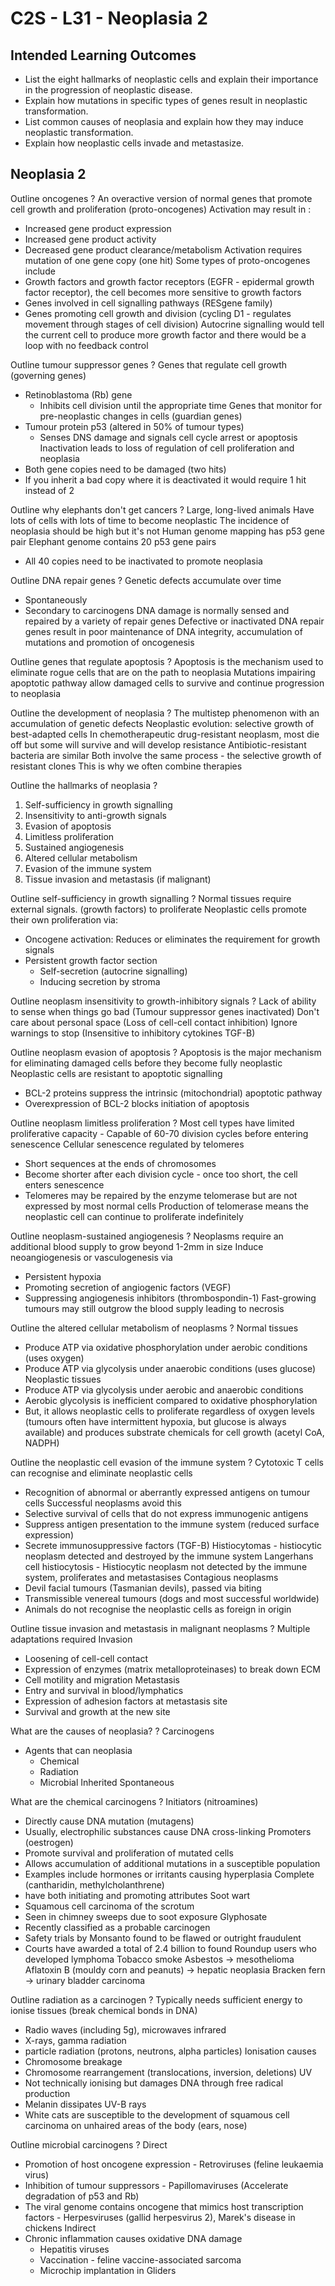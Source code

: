 # C2S - L31 - Neoplasia 2

## Intended Learning Outcomes
- List the eight hallmarks of neoplastic cells and explain their importance in the progression of neoplastic disease.
- Explain how mutations in specific types of genes result in neoplastic transformation.
- List common causes of neoplasia and explain how they may induce neoplastic transformation.
-  Explain how neoplastic cells invade and metastasize.

## Neoplasia 2

Outline oncogenes
?
An overactive version of normal genes that promote cell growth and proliferation (proto-oncogenes)
Activation may result in :
- Increased gene product expression
- Increased gene product activity
- Decreased gene product clearance/metabolism
Activation requires mutation of one gene copy (one hit)
Some types of proto-oncogenes include
- Growth factors and growth factor receptors (EGFR - epidermal growth factor receptor), the cell becomes more sensitive to growth factors
- Genes involved in cell signalling pathways (RESgene family)
- Genes promoting cell growth and division (cycling D1 - regulates movement through stages of cell division)
Autocrine signalling would tell the current cell to produce more growth factor and there would be a loop with no feedback control

Outline tumour suppressor genes
?
Genes that regulate cell growth (governing genes)
- Retinoblastoma (Rb) gene
  - Inhibits cell division until the appropriate time
Genes that monitor for pre-neoplastic changes in cells (guardian genes)
- Tumour protein p53 (altered in 50% of tumour types)
  - Senses DNS damage and signals cell cycle arrest or apoptosis
Inactivation leads to loss of regulation of cell proliferation and neoplasia
- Both gene copies need to be damaged (two hits)
- If you inherit a bad copy where it is deactivated it would require 1 hit instead of 2

Outline why elephants don't get cancers
?
Large, long-lived animals
Have lots of cells with lots of time to become neoplastic
The incidence of neoplasia should be high but it's not
Human genome mapping has p53 gene pair
Elephant genome contains 20 p53 gene pairs
- All 40 copies need to be inactivated to promote neoplasia

Outline DNA repair genes
?
Genetic defects accumulate over time
- Spontaneously
- Secondary to carcinogens
DNA damage is normally sensed and repaired by a  variety of repair genes
Defective or inactivated DNA repair genes result in poor maintenance of DNA integrity, accumulation of mutations and promotion of oncogenesis

Outline genes that regulate apoptosis
?
Apoptosis is the mechanism used to eliminate rogue cells that are on the path to neoplasia
Mutations impairing apoptotic pathway allow damaged cells to survive and continue progression to neoplasia

Outline the development of neoplasia
?
The multistep phenomenon with an accumulation of genetic defects
Neoplastic evolution: selective growth of best-adapted cells
In chemotherapeutic drug-resistant neoplasm, most die off but some will survive and will develop resistance
Antibiotic-resistant bacteria are similar
Both involve the same process - the selective growth of resistant clones
This is why we often combine therapies

Outline the hallmarks of neoplasia
?
1. Self-sufficiency in growth signalling
2. Insensitivity to anti-growth signals
3. Evasion of apoptosis
4. Limitless proliferation
5. Sustained angiogenesis
6. Altered cellular metabolism
7. Evasion of the immune system
8. Tissue invasion and metastasis (if malignant)

Outline self-sufficiency in growth signalling
?
Normal tissues require external signals. (growth factors) to proliferate
Neoplastic cells promote their own proliferation via:
- Oncogene activation: Reduces or eliminates the requirement for growth signals
- Persistent growth factor section
  - Self-secretion (autocrine signalling)
  - Inducing secretion by stroma

Outline neoplasm insensitivity to growth-inhibitory signals
?
Lack of ability to sense when things go bad (Tumour suppressor genes inactivated)
Don't care about personal space (Loss of cell-cell contact inhibition)
Ignore warnings to stop (Insensitive to inhibitory cytokines TGF-B)

Outline neoplasm evasion of apoptosis
?
Apoptosis is the major mechanism for eliminating damaged cells before they become fully neoplastic
Neoplastic cells are resistant to apoptotic signalling
- BCL-2 proteins suppress the intrinsic (mitochondrial) apoptotic pathway
- Overexpression of BCL-2 blocks initiation of apoptosis

Outline neoplasm limitless proliferation
?
Most cell types have limited proliferative capacity - Capable of 60-70 division cycles before entering senescence
Cellular senescence regulated by telomeres
- Short sequences at the ends of chromosomes
- Become shorter after each division cycle - once too short, the cell enters senescence
- Telomeres may be repaired by the enzyme telomerase but are not expressed by most normal cells
Production of telomerase means the neoplastic cell can continue to proliferate indefinitely

Outline neoplasm-sustained angiogenesis
?
Neoplasms require an additional blood supply to grow beyond 1-2mm in size
Induce neoangiogenesis or vasculogenesis via
- Persistent hypoxia
- Promoting secretion of angiogenic factors (VEGF)
- Suppressing angiogenesis inhibitors (thrombospondin-1)
Fast-growing tumours may still outgrow the blood supply leading to necrosis

Outline the altered cellular metabolism of neoplasms
?
Normal tissues
- Produce ATP via oxidative phosphorylation under aerobic conditions (uses oxygen)
- Produce ATP via glycolysis under anaerobic conditions (uses glucose)
Neoplastic tissues
- Produce ATP via glycolysis under aerobic and anaerobic conditions
- Aerobic glycolysis is inefficient compared to oxidative phosphorylation
- But, it allows neoplastic cells to proliferate regardless of oxygen levels (tumours often have intermittent hypoxia, but glucose is always available) and produces substrate chemicals for cell growth (acetyl CoA, NADPH)

Outline the neoplastic cell evasion of the immune system
?
Cytotoxic T cells can recognise and eliminate neoplastic cells
- Recognition of abnormal or aberrantly expressed antigens on tumour cells
Successful neoplasms avoid this
- Selective survival of cells that do not express immunogenic antigens
- Suppress antigen presentation to the immune system (reduced surface expression)
- Secrete immunosuppressive factors (TGF-B)
Histiocytomas - histiocytic neoplasm detected and destroyed by the immune system
Langerhans cell histiocytosis - Histiocytic neoplasm not detected by the immune system, proliferates and metastasises
Contagious neoplasms
- Devil facial tumours (Tasmanian devils), passed via biting
- Transmissible venereal tumours (dogs and most successful worldwide)
- Animals do not recognise the neoplastic cells as foreign in origin

Outline tissue invasion and metastasis in malignant neoplasms
?
Multiple adaptations required
Invasion
- Loosening of cell-cell contact
- Expression of enzymes (matrix metalloproteinases) to break down ECM
- Cell motility and migration
Metastasis
- Entry and survival in blood/lymphatics
- Expression of adhesion factors at metastasis site
- Survival and growth at the new site

What are the causes of neoplasia?
?
Carcinogens
- Agents that can neoplasia
  - Chemical 
  - Radiation
  - Microbial
Inherited
Spontaneous

What are the chemical carcinogens
?
Initiators (nitroamines)
- Directly cause DNA mutation (mutagens)
- Usually, electrophilic substances cause DNA cross-linking
Promoters (oestrogen)
- Promote survival and proliferation of mutated cells
- Allows accumulation of additional mutations in a susceptible population
- Examples include hormones or irritants causing hyperplasia
Complete (cantharidin, methylcholanthrene)
- have both initiating and promoting attributes
Soot wart
- Squamous cell carcinoma of the scrotum
- Seen in chimney sweeps due to soot exposure
Glyphosate
- Recently classified as a probable carcinogen
- Safety trials by Monsanto  found to be flawed or outright fraudulent
- Courts have awarded a total of 2.4 billion to found Roundup users who developed lymphoma
Tobacco smoke
Asbestos -> mesothelioma
Aflatoxin B (mouldy corn and peanuts) -> hepatic neoplasia
Bracken fern -> urinary bladder carcinoma

Outline radiation as a carcinogen
?
Typically needs sufficient energy to ionise tissues (break chemical bonds in DNA)
- Radio waves (including 5g), microwaves infrared
- X-rays, gamma radiation
- particle radiation (protons, neutrons, alpha particles)
Ionisation causes
- Chromosome breakage
- Chromosome rearrangement (translocations, inversion, deletions)
UV
- Not technically ionising but damages DNA through free radical production
- Melanin dissipates UV-B rays
- White cats are susceptible to the development of squamous cell carcinoma on unhaired areas of the body (ears, nose)

Outline microbial carcinogens
?
Direct
- Promotion of host oncogene expression - Retroviruses (feline leukaemia virus)
- Inhibition of tumour suppressors - Papillomaviruses (Accelerate degradation of p53 and Rb)
- The viral genome contains oncogene that mimics host transcription factors - Herpesviruses (gallid herpesvirus 2), Marek's disease in chickens
Indirect
- Chronic inflammation causes oxidative DNA damage
  - Hepatitis viruses 
  - Vaccination - feline vaccine-associated sarcoma
  - Microchip implantation in Gliders


